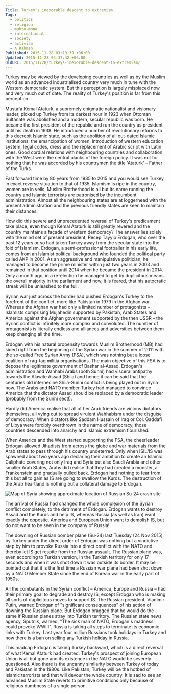 ```yaml
---
Title: Turkey's inexorable descent to extremism
Tags:
  - politics
  - religion
  - mukto-mona
  - international
  - society
  - activism
  - A Rahman
Published: 2015-11-28 03:19:39 +06:00
Updated: 2015-11-28 03:37:42 +06:00
OldURL: 2015/11/28/turkeys-inexorable-descent-to-extremism/
---
```


Turkey may be viewed by the developing countries as well as by the Muslim world as an advanced industrialised country very much in tune with the Western democratic system. But this perception is largely misplaced now and very much out of date. The reality of Turkey's position is far from this perception.

Mustafa Kemal Ataturk, a supremely enigmatic nationalist and visionary leader, picked up Turkey from its darkest hour in 1923 when Ottoman Sultanate was abolished and a modern, secular republic was born. He became the first president of the republic and run the country as president until his death in 1938. He introduced a number of revolutionary reforms to this decrepit Islamic state, such as the abolition of all out-dated Islamic institutions, the emancipation of women, introduction of western education system, legal codes, dress and the replacement of Arabic script with Latin ones. Good cordial relations with neighbouring countries and collaboration with the West were the central planks of the foreign policy. It was not for nothing that he was accorded by his countrymen the title 'Ataturk' – Father of the Turks.

Fast forward time by 80 years from 1935 to 2015 and you would see Turkey in exact reverse situation to that of 1935. Islamism is ripe in the country, women are in veils, Muslim Brotherhood is all but its name running the country and Islamic terrorists are patronised by the incumbent administration. Almost all the neighbouring states are at loggerhead with the present administration and the previous friendly states are keen to maintain their distances.

How did this severe and unprecedented reversal of Turkey's predicament take place, even though Kemal Ataturk is still greatly revered and the country maintains a façade of western democracy? The answer lies solely with the mind set of present president, Recep Tayyip Erdogan, who over the past 12 years or so had taken Turkey away from the secular state into the fold of Islamism. Erdogan, a semi-professional footballer in his early life, comes from an Islamist political background who founded the political party called AKP in 2001. As an aggressive and manipulative politician, he managed to become the prime minister within just two years in 2003 and remained in that position until 2014 when he became the president in 2014. Only a month ago, in a re-election he managed to get by duplicitous means the overall majority in the parliament and now, it is feared, that his autocratic streak will be unleashed to the full.

Syrian war just across the border had pushed Erdogan's Turkey to the forefront of the conflict, more like Pakistan in 1979 in the Afghan war. Whereas the Afghan war had only a limited number of protagonists – Islamists comprising Mujahedin supported by Pakistan, Arab States and America against the Afghan government supported by the then USSR – the Syrian conflict is infinitely more complex and convoluted. The number of protagonists is literally endless and alliances and adversities between them keep changing all the time.

Erdogan with his natural propensity towards Muslim Brotherhood (MB) had sided right from the beginning of the Syrian war in the summer of 2011 with the so-called Free Syrian Army (FSA), which was nothing but a loose coalition of rag-tag militia organisations. The main objective of this FSA is to depose the legitimate government of Bashar al-Assad. Erdogan's administration and Wahhabi Arabs (both Sunni) had visceral antipathy towards the Alawite Assad (Shiia) and hence it can be said that the centuries old internecine Shiia-Sunni conflict is being played out in Syria now. The Arabs and NATO member Turkey had managed to convince America that the dictator Assad should be replaced by a democratic leader (probably from the Sunni sect!).

Hardly did America realise that all of her Arab friends are vicious dictators themselves, all vying out to spread virulent Wahhabism under the disguise of democracy. When dictators like Saddam Hussain of Iraq or Col. Gaddafi of Libya were forcibly overthrown in the name of democracy, those countries descended into anarchy and Islamic extremism flourished.

When America and the West started supporting the FSA, the cheerleader Erdogan allowed Jihadists from across the globe and war materials from the Arab states to pass through his country undeterred. Only when ISIL/IS was spawned about two years ago declaring their ambition to create an Islamic Caliphate covering not only Iraq and Syria but also Saudi Arabia and other smaller Arab States, Arabs did realise that they had created a monster, a Frankenstein and gradually pulled back. Erdogan had nothing to fear from this but all to gain as IS are going to swallow the Kurds. The destruction of the Arab heartland is nothing but a collateral damage to Erdogan.

<img src="https://ichef.bbci.co.uk/news/624/cpsprodpb/4017/production/_86870461_russian_plane_shot_down_624_v2.png" alt="Map of Syria showing approximate location of Russian Su-24 crash site" />

The arrival of Russia had changed the whole complexion of the Syrian conflict completely, to the detriment of Erdogan. Erdogan wants to destroy Assad and the Kurds and help IS, whereas Russia (as well as Iran) want exactly the opposite. America and European Union want to demolish IS, but do not want to be seen in the company of Russia!

The downing of Russian bomber plane (Su-24) last Tuesday (24 Nov 2015) by Turkey under the direct order of Erdogan was nothing but a vindictive step by him to provoke Russia into a direct conflict with the NATO and thereby let IS get respite from the Russian assault. The Russian plane was, even according to Turkish version, in the Turkish territory for only 17 seconds and when it was shot down it was outside its border. It may be pointed out that it is the first time a Russian war plane had been shot down by a NATO Member State since the end of Korean war in the early part of 1950s.

All the combatants in the Syrian conflict – America, Europe and Russia – had their primary goal to degrade and destroy IS, except Erdogan who is making all sorts of duplicitous moves to support IS. The Russian president, Vladimir Putin, warned Erdogan of "significant consequences" of his action of downing the Russian plane. But Erdogan bragged that he would do the same if Russian planes stray into Turkish territory. The Russian state news agency, Sputnik, warned, "The sick man of NATO, Erdogan's madness could provoke WWIII". Russia is taking all steps to terminate its economic links with Turkey. Last year four million Russians took holidays in Turkey and now there is a ban on selling any Turkish holiday in Russia.

This madcap Erdogan is taking Turkey backward, which is a direct reversal of what Kemal Ataturk had created. Turkey's prospect of joining European Union is all but gone and its existence in the NATO would be severely questioned. Also there is the uncanny similarity between Turkey of today and Pakistan in the 1980s. Like Pakistan, Turkey will be the hotbed of Islamic terrorists and that will devour the whole country. It is sad to see an advanced Muslim State reverts to primitive conditions only because of religious dumbness of a single person.
